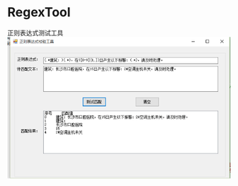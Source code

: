 # RegexTool
正则表达式测试工具
![说明](https://github.com/zouyujie/RegexTool/blob/master/RegexTool/img/1.png)

